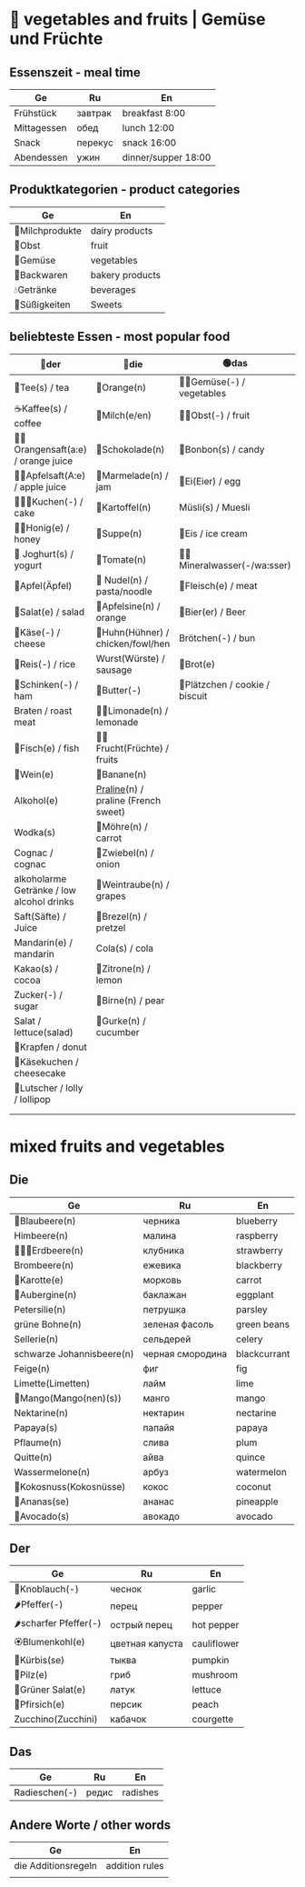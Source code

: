 # 🍲 vegetables and fruits | Gemüse und Früchte

## Essenszeit - meal time

| Ge          | Ru       | En                  |
|-------------|----------|---------------------|
| Frühstück   | завтрак  | breakfast 8:00      |
| Mittagessen | обед     | lunch 12:00         |
| Snack       | перекус  | snack 16:00         |
| Abendessen  | ужин     | dinner/supper 18:00 |

## Produktkategorien - product categories

| Ge              | En              |
|-----------------|-----------------|
| 🥛Milchprodukte | dairy products  |
| 🍎Obst          | fruit           |
| 🍅Gemüse        | vegetables      |
| 🍞Backwaren     | bakery products |
| 💧Getränke      | beverages       |
| 🍫Süßigkeiten   | Sweets          |

## beliebteste Essen - most popular food

| 🔵der                                     | 🔴die                                 | 🟢das                          |
|-------------------------------------------|-------------------------------------|--------------------------------|
| 🍵Tee(s) / tea                            | 🍊Orange(n)                         | 🥬🥑Gemüse(-) / vegetables     |
| ☕Kaffee(s) / coffee                       | 🥛Milch(e/en)                       | 🍑🍊Obst(-) / fruit            |
| 🍊🧃Orangensaft(a:e) / orange juice       | 🍫Schokolade(n)                     | 🍬Bonbon(s) / candy            |
| 🍏🧃Apfelsaft(A:e) / apple juice          | 🍫Marmelade(n) / jam                | 🥚Ei(Eier) / egg               |
| 🎂🧁🍰Kuchen(-) / cake                    | 🥔Kartoffel(n)                      | Müsli(s) / Muesli              |
| 🍯🐝Honig(e) / honey                      | 🥣Suppe(n)                          | 🍦Eis / ice cream              |
| 🍨 Joghurt(s) / yogurt                    | 🍅Tomate(n)                         | 🥤💧Mineralwasser(-/wa:sser)   |
| 🍏Apfel(Äpfel)                            | 🍜 Nudel(n) / pasta/noodle          | 🥩Fleisch(e) / meat            |
| 🥗Salat(e) / salad                        | 🍊Apfelsine(n) / orange             | 🍻Bier(er) / Beer              |
| 🧀Käse(-) / cheese                        | 🐓Huhn(Hühner) / chicken/fowl/hen   | Brötchen(-) / bun              |
| 🍚Reis(-) / rice                          | Wurst(Würste) / sausage             | 🍞Brot(e)                      |
| 🥩Schinken(-) / ham                       | 🧈Butter(-)                         | 🍪Plätzchen / cookie / biscuit |
| Braten / roast meat                       | 🍋🧃Limonade(n) / lemonade          |                                |
| 🐡Fisch(e) / fish                         | 🥝🥭Frucht(Früchte) / fruits        |                                |
| 🍷Wein(e)                                 | 🍌Banane(n)                         |                                |
| Alkohol(e)                                | [Praline](../../Base/dictionary%20-%20definitions/Praline.md)(n) / praline (French sweet) |                                |
| Wodka(s)                                  | 🥕Möhre(n) / carrot                 |                                |
| Cognac / cognac                           | 🧅Zwiebel(n) / onion                |                                |
| alkoholarme Getränke / low alcohol drinks | 🍇Weintraube(n) / grapes            |                                |
| Saft(Säfte) / Juice                       | 🥨Brezel(n) / pretzel               |                                |
| Mandarin(e) / mandarin                    | Cola(s) / cola                      |                                |
| Kakao(s) / cocoa                          | 🍋Zitrone(n) / lemon                |                                |
| Zucker(-) / sugar                         | 🍐Birne(n) / pear                   |                                |
| Salat / lettuce(salad)                    | 🥒Gurke(n) / cucumber               |                                |
| 🍩Krapfen / donut                         |                                     |                                |
| 🍮Käsekuchen / cheesecake                 |                                     |                                |
| 🍭Lutscher / lolly / lollipop             |                                     |                                |
|                                           |                                     |                                |
|                                           |                                     |                                |
	
# mixed fruits and vegetables


## Die
| Ge                        | Ru               | En             |
|---------------------------|------------------|----------------|
| 🔵Blaubeere(n)            | черника          | blueberry      |
| Himbeere(n)               | малина           | raspberry      |
| 📏🥤🍓Erdbeere(n)         | клубника         | strawberry     |
| Brombeere(n)              | ежевика          | blackberry     |
| 🥕Karotte(e)              | морковь          | carrot         |
| 🍆Aubergine(n)            | баклажан         | eggplant       |
| Petersilie(n)             | петрушка         | parsley        |
| grüne Bohne(n)            | зеленая фасоль   | green beans    |
| Sellerie(n)               | сельдерей        | celery         |
| schwarze Johannisbeere(n) | черная смородина | blackcurrant   |
| Feige(n)                  | фиг              | fig            |
| Limette(Limetten)         | лайм             | lime           |
| 🥭Mango(Mango(nen)(s))    | манго            | mango          |
| Nektarine(n)              | нектарин         | nectarine      |
| Papaya(s)                 | папайя           | papaya         |
| Pflaume(n)                | слива            | plum           |
| Quitte(n)                 | айва             | quince         |
| Wassermelone(n)           | арбуз            | watermelon     |
| 🥥Kokosnuss(Kokosnüsse)   | кокос            | coconut        |
| 🍍Ananas(se)              | ананас           | pineapple      |
| 🥑Avocado(s)              | авокадо          | avocado        |

## Der
| Ge                    | Ru               | En             |
|-----------------------|------------------|----------------|
| 🧄Knoblauch(-)        | чеснок           | garlic         |
| 🌶Pfeffer(-)          | перец            | pepper         |
| 🌶scharfer Pfeffer(-) | острый перец     | hot pepper     |
| 🏵Blumenkohl(e)       | цветная капуста  | cauliflower    |
| 🎃Kürbis(se)          | тыква            | pumpkin        |
| 🍄Pilz(e)             | гриб             | mushroom       |
| 🥗Grüner Salat(e)     | латук            | lettuce        |
| 🍑Pfirsich(e)         | персик           | peach          |
| Zucchino(Zucchini)    | кабачок          | courgette      |


## Das
| Ge              | Ru               | En             |
|-----------------|------------------|----------------|
| Radieschen(-)   | редис            | radishes       |

## Andere Worte / other words


| Ge                  | En              |
|---------------------|-----------------|
| die Additionsregeln | addition rules  |
|                     |                 |






































































